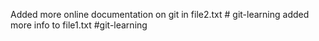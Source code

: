 Added more online documentation on git in file2.txt # git-learning
added more info to file1.txt #git-learning

